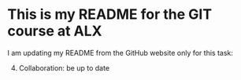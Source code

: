 # This is my README for the GIT course at ALX

I am updating my README from the GitHub website only for this task:

4. Collaboration: be up to date

